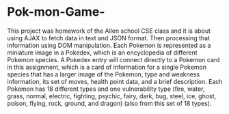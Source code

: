 # Pok-mon-Game-

This project was homework of the Allen school CSE class and it is about using AJAX to fetch data in text and JSON format. Then processing that information using DOM manipulation. 
Each Pokemon is represented as a miniature image in a Pokedex, which is an encyclopedia of different Pokemon species. A Pokedex entry will connect directly to a Pokemon card in this assignment, which is a card of information for a single Pokemon species that has a larger image of the Pokemon, type and weakness information, its set of moves, health point data, and a brief description.
Each Pokemon has 18 different types and one vulnerability type (fire, water, grass, normal, electric, fighting, psychic, fairy, dark, bug, steel, ice, ghost, poison, flying, rock, ground, and dragon) (also from this set of 18 types).

